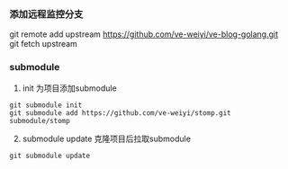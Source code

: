 
### 添加远程监控分支

git remote add upstream https://github.com/ve-weiyi/ve-blog-golang.git      
git fetch upstream

### submodule 
1. init 为项目添加submodule

```shell
git submodule init
git submodule add https://github.com/ve-weiyi/stomp.git  submodule/stomp
```

2. submodule update 克隆项目后拉取submodule
```shell
git submodule update
```

